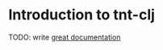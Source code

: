 # Introduction to tnt-clj

TODO: write [great documentation](http://jacobian.org/writing/great-documentation/what-to-write/)

